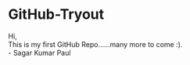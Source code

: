 # GitHub-Tryout
Hi,
<br>
This is my first GitHub Repo......many more to come :).
<br>
             - Sagar Kumar Paul
